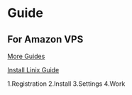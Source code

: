Guide
=====

For Amazon VPS
--------------

[More Guides](https://aws.amazon.com/ru/getting-started/)
 
[Install Linix Guide](https://aws.amazon.com/ru/getting-started/launch-a-virtual-machine/)


1.Registration
2.Install
3.Settings
4.Work